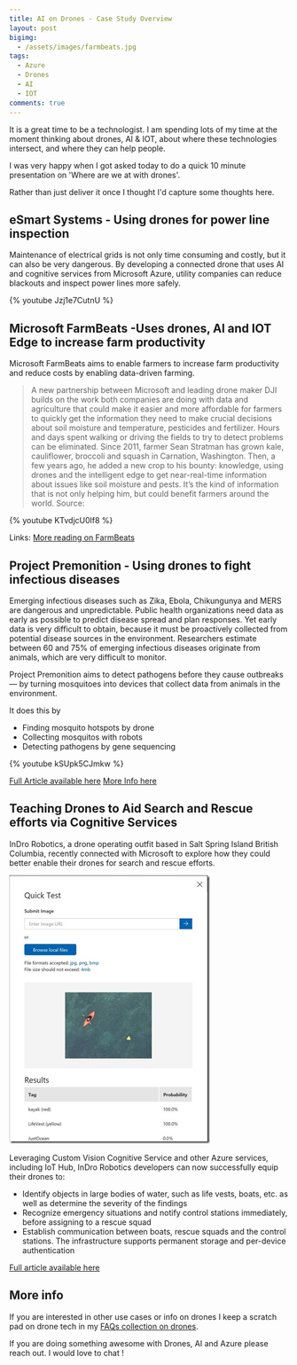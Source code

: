 ```yaml
---
title: AI on Drones - Case Study Overview
layout: post
bigimg:
  - /assets/images/farmbeats.jpg
tags:
  - Azure
  - Drones
  - AI
  - IOT
comments: true
---
```


It is a great time to be a technologist. I am spending lots of my time at the moment thinking about drones, AI & IOT, about where these technologies intersect, and where they can help people.

I was very happy when I got asked today to do a quick 10 minute presentation on 'Where are we at with drones'.

Rather than just deliver it once I thought I'd capture some thoughts here.

## eSmart Systems - Using drones for power line inspection

Maintenance of electrical grids is not only time consuming and costly, but it can also be very dangerous. By developing a connected drone that uses AI and cognitive services from Microsoft Azure, utility companies can reduce blackouts and inspect power lines more safely. 

{% youtube Jzj1e7CutnU %}

## Microsoft FarmBeats -Uses drones, AI and IOT Edge to increase farm productivity

Microsoft FarmBeats aims to enable farmers to increase farm productivity and reduce costs by enabling data-driven farming.

> A new partnership between Microsoft and leading drone maker DJI builds on the work both companies are doing with data and agriculture that could make it easier and more affordable for farmers to quickly get the information they need to make crucial decisions about soil moisture and temperature, pesticides and fertilizer. Hours and days spent walking or driving the fields to try to detect problems can be eliminated.
> Since 2011, farmer Sean Stratman has grown kale, cauliflower, broccoli and squash in Carnation, Washington. Then, a few years ago, he added a new crop to his bounty: knowledge, using drones and the intelligent edge to get near-real-time information about issues like soil moisture and pests. It’s the kind of information that is not only helping him, but could benefit farmers around the world.
> Source: [](https://news.microsoft.com/transform/farmings-most-important-crop-may-be-the-knowledge-harvested-by-drones-and-the-intelligent-edge/) 

{% youtube KTvdjcU0lf8 %}

Links: 
[More reading on FarmBeats](https://www.microsoft.com/en-us/research/project/farmbeats-iot-agriculture/)

## Project Premonition - Using drones to fight infectious diseases

Emerging infectious diseases such as Zika, Ebola, Chikungunya and MERS are dangerous and unpredictable. Public health organizations need data as early as possible to predict disease spread and plan responses. Yet early data is very difficult to obtain, because it must be proactively collected from potential disease sources in the environment. Researchers estimate between 60 and 75% of emerging infectious diseases originate from animals, which are very difficult to monitor.

Project Premonition aims to detect pathogens before they cause outbreaks — by turning mosquitoes into devices that collect data from animals in the environment. 

It does this by
- Finding mosquito hotspots by drone
- Collecting mosquitos with robots
- Detecting pathogens by gene sequencing

{% youtube kSUpk5CJmkw %}

[Full Article available here](https://www.microsoft.com/en-us/research/project/project-premonition/)
[More Info here](https://www.microsoft.com/en-us/research/video/project-premonition-seeking-to-prevent-disease-outbreaks-extended/)

## Teaching Drones to Aid Search and Rescue efforts via Cognitive Services

InDro Robotics, a drone operating outfit based in Salt Spring Island British Columbia, recently connected with Microsoft to explore how they could better enable their drones for search and rescue efforts.

![Drones aiding search and rescue](./images/InDroRobotics.jpg)

Leveraging Custom Vision Cognitive Service and other Azure services, including IoT Hub, InDro Robotics developers can now successfully equip their drones to:

- Identify objects in large bodies of water, such as life vests, boats, etc. as well as determine the severity of the findings
- Recognize emergency situations and notify control stations immediately, before assigning to a rescue squad
- Establish communication between boats, rescue squads and the control stations. The infrastructure supports permanent storage and per-device authentication

[Full article available here](https://blogs.technet.microsoft.com/canitpro/2017/05/10/teaching-drones-to-aid-search-and-rescue-efforts-via-cognitive-services/)

## More info

If you are interested in other use cases or info on drones I keep a scratch pad on drone tech in my [FAQs collection on drones](https://github.com/adamstephensen/faqs/tree/master/drones).

If you are doing something awesome with Drones, AI and Azure please reach out. I would love to chat !
